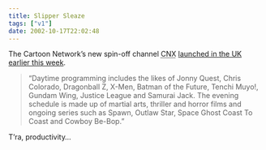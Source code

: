```yaml
---
title: Slipper Sleaze
tags: ["v1"]
date: 2002-10-17T22:02:48
---
```


The Cartoon Network&#8217;s new spin-off channel <acronym title="Cartoon Network eXtra?">CNX</acronym> [launched in the UK earlier this week][1].

> &#8220;Daytime programming includes the likes of Jonny Quest, Chris Colorado, Dragonball Z, X-Men, Batman of the Future, Tenchi Muyo!, Gundam Wing, Justice League and Samurai Jack. The evening schedule is made up of martial arts, thriller and horror films and ongoing series such as Spawn, Outlaw Star, Space Ghost Coast To Coast and Cowboy Be-Bop.&#8221;

T&#8217;ra, productivity&#8230;

[1]: http://www.digitalspy.co.uk/displayarticle.php?id=9217/ "DigitalSpy: CNX releases programming schedule"
